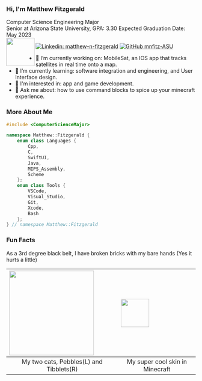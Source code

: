 ### Hi, I'm Matthew Fitzgerald

Computer Science Engineering Major<br>
Senior at Arizona State University, GPA: 3.30
Expected Graduation Date: May 2023<br>
<img src="https://user-images.githubusercontent.com/79553911/131261120-f0bf6a3f-50bf-432a-977c-e1c6972cd3ce.png" width=75 align=left>

[![Linkedin: matthew-n-fitzgerald](https://img.shields.io/badge/-matthewf-blue?style=flat-square&logo=Linkedin&logoColor=white&link=https://www.linkedin.com/in/matthew-n-fitzgerald/)](https://www.linkedin.com/in/matthew-n-fitzgerald/)
[![GitHub mnfitz-ASU](https://img.shields.io/github/followers/mnfitz-ASU?label=follow&style=social)](https://github.com/mnfitz-ASU)

- 🔭 I’m currently working on: MobileSat, an IOS app that tracks satellites in real time onto a map.
- 🌱 I’m currently learning: software integration and engineering, and User Interface design.
- 🤔 I'm interested in: app and game development.
- 💬 Ask me about: how to use command blocks to spice up your minecraft experience.

### More About Me
```cpp
#include <ComputerScienceMajor>

namespace Matthew::Fitzgerald {
    enum class Languages { 
        Cpp, 
        C,
        SwiftUI,
        Java,
        MIPS_Assembly,
        Scheme
    };
    enum class Tools {
        VSCode,
        Visual_Studio,
        Git, 
        Xcode,
        Bash
    };
} // namespace Matthew::Fitzgerald
```

### Fun Facts
As a 3rd degree black belt, I have broken bricks with my bare hands (Yes it hurts a little)<br>

| <img src="https://user-images.githubusercontent.com/79553911/129826965-d574824d-86d7-4a39-a8a0-73ddf3078d93.jpg" width=225 align=left> | <img src="https://user-images.githubusercontent.com/79553911/210123641-a20f04cb-1554-4032-a605-c370722317ef.png" width=75 align=left> |
|:--:|:--:|
| My two cats, Pebbles(L) and Tibblets(R) | My super cool skin in Minecraft | 
